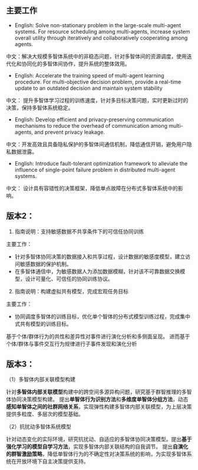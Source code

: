 ## 主要工作
* English: Solve non-stationary problem in the large-scale multi-agent systems. 
For resource scheduling among multi-agents, increase system overall utility through iteratively and collaboratively cooperating among agents.

中文：解决大规模多智体系统中的非稳态问题，针对多智体间的资源调度，使用迭代化和协同化的多智体间协作，提升系统的整体效用。


* English: Accelerate the training speed of multi-agent learning procedure.
For multi-objective decision problem, provide a real-time update to an outdated decision and maintain system stability

中文： 
提升多智体学习过程的训练速度，针对多目标决策问题，实时更新过时的决策，保持多智体系统稳定。 


* English: Develop efficient and privacy-preserving communication mechanisms to reduce the overhead of communication among multi-agents, and prevent privacy leakage.

中文：开发高效且具备隐私保护的多智体间通信机制，降低通信开销，避免用户隐私数据泄露。


* English: Introduce fault-tolerant optimization framework to alleviate the influence of single-point failure problem in distributed multi-agent systems.

中文： 设计具有容错性的决策框架，降低单点故障在分布式多智体系统中的影响。


## 版本2：

1. 指南说明：支持敏感数据不共享条件下的可信任协同训练

主要工作：
* 针对多智体协同决策的数据接入和共享过程，设计数据的敏感度模型，建立访问敏感数据的保护机制。
* 在多智体通信中，为敏感数据人为添加数据模糊，针对该不可靠数据交换模型，设计可量化、可信任的协同训练协议。

2. 指南说明：构建虚拟共有模型，完成宏观任务目标

主要工作：
* 协同调度多智体的训练目标，优化单个智体的分布式模型训练过程，完成集中式共有模型的训练目标。



基于个体/群体行为的共性和差异性对事件进行演化分析和多侧面呈现。
进而基于个体/群体与事件交互行为规律进行子事件发现和演化分析


## 版本3：

（1）多智体内部关联模型构建

针对**多智体内部关联模型**构建中的跨空间多源异构问题，研究基于群智推理的多智体协同决策模型构建。
提出**单智体行为识别方法**和**多维度单智体分组方法**，动态**感知单智体之间的社群网络关系**，实现弹性构建多智体内部关联模型，为上层决策提供多粒度、多层次的模型基础。


（2）抗扰动多智体系统模型

针对动态变化的实际环境，研究抗扰动、自适应的多智体协同决策模型。提出**基于强化学习的模型自学习方法**，实现多智体内部关联结构的自我调节。
提出**自演化的群智激励策略**，降低单智体行为的不确定性对决策系统的影响，为实现多智体系统在开放环境下自主决策提供支持。


